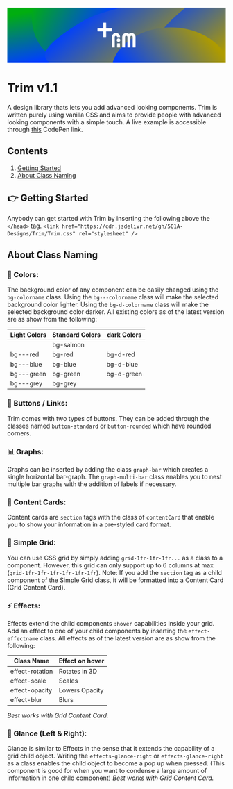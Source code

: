 ![Trim-Logo](Trim-Banner.png)

# Trim v1.1

A design library thats lets you add advanced looking components.
Trim is written purely using vanilla CSS and aims to provide people with advanced looking components with a simple touch.
A live example is accessible through [this](https://codepen.io/501A/project/editor/XbnYoK) CodePen link.

## Contents

1. [Getting Started](#gs)
2. [About Class Naming](#acn)

<a name="gs"></a>

## 👉 Getting Started

Anybody can get started with Trim by inserting the following above the `</head>` tag.
`<link href="https://cdn.jsdelivr.net/gh/501A-Designs/Trim/Trim.css" rel="stylesheet" />`

<a name="acn"></a>

## About Class Naming

### 🎨 Colors:

The background color of any component can be easily changed using the `bg-colorname` class.
Using the `bg---colorname` class will make the selected background color lighter.
Using the `bg-d-colorname` class will make the selected background color darker.
All existing colors as of the latest version are as show from the following:

| Light Colors | Standard Colors | dark Colors |
| ------------ | --------------- | ----------- |
|              | bg-salmon       |             |
| bg---red     | bg-red          | bg-d-red    |
| bg---blue    | bg-blue         | bg-d-blue   |
| bg---green   | bg-green        | bg-d-green  |
| bg---grey    | bg-grey         |             |

### 🔘 Buttons / Links:

Trim comes with two types of buttons. They can be added through the classes named `button-standard` or `button-rounded` which have rounded corners.

### 📊 Graphs:

Graphs can be inserted by adding the class `graph-bar` which creates a single horizontal bar-graph. The `graph-multi-bar` class enables you to nest multiple bar graphs with the addition of labels if necessary.

### 🎴 Content Cards:

Content cards are `section` tags with the class of `contentCard` that enable you to show your information in a pre-styled card format.

### 🔳 Simple Grid:

You can use CSS grid by simply adding `grid-1fr-1fr-1fr...` as a class to a component. However, this grid can only support up to 6 columns at max (`grid-1fr-1fr-1fr-1fr-1fr-1fr`). Note: If you add the `section` tag as a child component of the Simple Grid class, it will be formatted into a Content Card (Grid Content Card).

### ⚡ Effects:

Effects extend the child components `:hover` capabilities inside your grid. Add an effect to one of your child components by inserting the `effect-effectname` class. All effects as of the latest version are as show from the following:

| Class Name      | Effect on hover |
| --------------- | --------------- |
| effect-rotation | Rotates in 3D   |
| effect-scale    | Scales          |
| effect-opacity  | Lowers Opacity  |
| effect-blur     | Blurs           |

_Best works with Grid Content Card._

### 👀 Glance (Left & Right):

Glance is similar to Effects in the sense that it extends the capability of a grid child object. Writing the `effects-glance-right` or `effects-glance-right` as a class enables the child object to become a pop up when pressed. (This component is good for when you want to condense a large amount of information in one child component)
_Best works with Grid Content Card._
